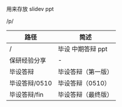 用来存放 slidev ppt

/p/

| 路径         | 简述              |
| ------------ | ----------------- |
| /            | 毕设 中期答辩 ppt |
| 保研经验分享  | -                 |
| 毕设答辩      | 毕设答辩（第一版）    |
| 毕设答辩/0510 | 毕设答辩（0510） |
| 毕设答辩/fin | 毕设答辩（最终版） |

